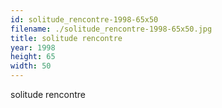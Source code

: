 ```yaml
---
id: solitude_rencontre-1998-65x50
filename: ./solitude_rencontre-1998-65x50.jpg
title: solitude rencontre
year: 1998
height: 65
width: 50
---
```


solitude rencontre